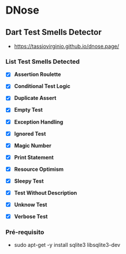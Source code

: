 # DNose
## Dart Test Smells Detector

- https://tassiovirginio.github.io/dnose.page/

### List Test Smells Detected

- [x] **Assertion Roulette**
- [x] **Conditional Test Logic**
- [x] **Duplicate Assert**
- [x] **Empty Test**
- [x] **Exception Handling**
- [x] **Ignored Test**
- [x] **Magic Number**
- [x] **Print Statement**
- [x] **Resource Optimism**
- [x] **Sleepy Test**
- [x] **Test Without Description**
- [x] **Unknow Test**
- [x] **Verbose Test**


### Pré-requisito

- sudo apt-get -y install sqlite3 libsqlite3-dev